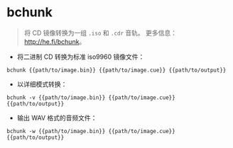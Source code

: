 # bchunk

> 将 CD 镜像转换为一组 `.iso` 和 `.cdr` 音轨。
> 更多信息：<http://he.fi/bchunk>。

- 将二进制 CD 转换为标准 iso9960 镜像文件：

`bchunk {{path/to/image.bin}} {{path/to/image.cue}} {{path/to/output}}`

- 以详细模式转换：

`bchunk -v {{path/to/image.bin}} {{path/to/image.cue}} {{path/to/output}}`

- 输出 WAV 格式的音频文件：

`bchunk -w {{path/to/image.bin}} {{path/to/image.cue}} {{path/to/output}}`